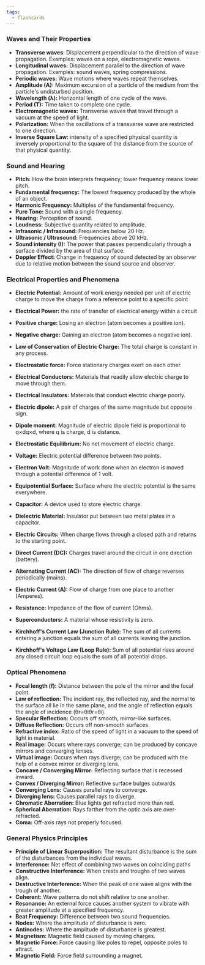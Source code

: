 ```yaml
---
tags:
  - flashcards
---
```



### Waves and Their Properties

- **Transverse waves**: Displacement perpendicular to the direction of wave propagation. Examples: waves on a rope, electromagnetic waves.
- **Longitudinal waves:** Displacement parallel to the direction of wave propagation. Examples: sound waves, spring compressions.
- **Periodic waves:** Wave motions where waves repeat themselves.
- **Amplitude (A):** Maximum excursion of a particle of the medium from the particle's undisturbed position.
- **Wavelength (λ):** Horizontal length of one cycle of the wave.
- **Period (T):** Time taken to complete one cycle.
- **Electromagnetic waves:** Transverse waves that travel through a vacuum at the speed of light.
- **Polarization:** When the oscillations of a transverse wave are restricted to one direction.
- **Inverse Square Law:** intensity of a specified physical quantity is inversely proportional to the square of the distance from the source of that physical quantity.

### Sound and Hearing

- **Pitch:** How the brain interprets frequency; lower frequency means lower pitch.
- **Fundamental frequency:** The lowest frequency produced by the whole of an object.
- **Harmonic Frequency:** Multiples of the fundamental frequency.
- **Pure Tone:** Sound with a single frequency.
- **Hearing:** Perception of sound.
- **Loudness:** Subjective quantity related to amplitude.
- **Infrasonic / Infrasound:** Frequencies below 20 Hz.
- **Ultrasonic / Ultrasound:** Frequencies above 20 kHz.
- **Sound intensity (I):** The power that passes perpendicularly through a surface divided by the area of that surface.
- **Doppler Effect:** Change in frequency of sound detected by an observer due to relative motion between the sound source and observer.

### Electrical Properties and Phenomena
- **Electric Potential:** Amount of work energy needed per unit of electric charge to move the charge from a reference point to a specific point
- **Electrical Power:** the rate of transfer of electrical energy within a circuit

- **Positive charge:** Losing an electron (atom becomes a positive ion).
- **Negative charge:** Gaining an electron (atom becomes a negative ion).
- **Law of Conservation of Electric Charge:** The total charge is constant in any process.
- **Electrostatic force:** Force stationary charges exert on each other.
- **Electrical Conductors:** Materials that readily allow electric charge to move through them.
- **Electrical Insulators:** Materials that conduct electric charge poorly.
- **Electric dipole:** A pair of charges of the same magnitude but opposite sign.
- **Dipole moment:** Magnitude of electric dipole field is proportional to q×dq×d, where q is charge, d is distance.
- **Electrostatic Equilibrium:** No net movement of electric charge.
- **Voltage:** Electric potential difference between two points.
- **Electron Volt:** Magnitude of work done when an electron is moved through a potential difference of 1 volt.
- **Equipotential Surface:** Surface where the electric potential is the same everywhere.
- **Capacitor:** A device used to store electric charge.
- **Dielectric Material:** Insulator put between two metal plates in a capacitor.
- **Electric Circuits:** When charge flows through a closed path and returns to the starting point.
- **Direct Current (DC):** Charges travel around the circuit in one direction (battery).
- **Alternating Current (AC):** The direction of flow of charge reverses periodically (mains).
- **Electric Current (A):** Flow of charge from one place to another (Amperes).
- **Resistance:** Impedance of the flow of current (Ohms).
- **Superconductors:** A material whose resistivity is zero.
- **Kirchhoff's Current Law (Junction Rule):** The sum of all currents entering a junction equals the sum of all currents leaving the junction.
- **Kirchhoff's Voltage Law (Loop Rule):** Sum of all potential rises around any closed circuit loop equals the sum of all potential drops.

### Optical Phenomena

- **Focal length (f):** Distance between the pole of the mirror and the focal point.
- **Law of reflection:** The incident ray, the reflected ray, and the normal to the surface all lie in the same plane, and the angle of reflection equals the angle of incidence (θr=θiθr​=θi​).
- **Specular Reflection:** Occurs off smooth, mirror-like surfaces.
- **Diffuse Reflection:** Occurs off non-smooth surfaces.
- **Refractive index:** Ratio of the speed of light in a vacuum to the speed of light in material.
- **Real image:** Occurs where rays converge; can be produced by concave mirrors and converging lenses.
- **Virtual image:** Occurs when rays diverge; can be produced with the help of a convex mirror or diverging lens.
- **Concave / Converging Mirror:** Reflecting surface that is recessed inward.
- **Convex / Diverging Mirror:** Reflective surface bulges outwards.
- **Converging Lens:** Causes parallel rays to converge.
- **Diverging lens:** Causes parallel rays to diverge.
- **Chromatic Aberration:** Blue lights get refracted more than red.
- **Spherical Aberration:** Rays farther from the optic axis are over-refracted.
- **Coma:** Off-axis rays not properly focused.

### General Physics Principles

- **Principle of Linear Superposition:** The resultant disturbance is the sum of the disturbances from the individual waves.
- **Interference:** Net effect of combining two waves on coinciding paths
- **Constructive Interference:** When crests and troughs of two waves align.
- **Destructive Interference:** When the peak of one wave aligns with the trough of another.
- **Coherent:** Wave patterns do not shift relative to one another.
- **Resonance:** An external force causes another system to vibrate with greater amplitude at a specified frequency.
- **Beat Frequency:** Difference between two sound frequencies.
- **Nodes:** Where the amplitude of disturbance is zero.
- **Antinodes:** Where the amplitude of disturbance is greatest.
- **Magnetism:** Magnetic field caused by moving charges.
- **Magnetic Force:** Force causing like poles to repel, opposite poles to attract.
- **Magnetic Field:** Force field surrounding a magnet.